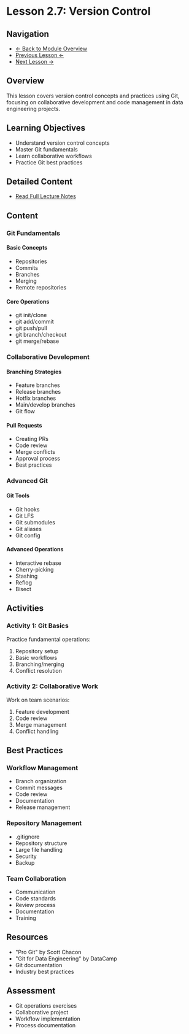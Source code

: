 # Lesson 2.7: Version Control

## Navigation
- [← Back to Module Overview](../README.md)
- [Previous Lesson ←](./2.6-functional-programming.md)
- [Next Lesson →](./2.8-collaborative-workflows.md)

## Overview
This lesson covers version control concepts and practices using Git, focusing on collaborative development and code management in data engineering projects.

## Learning Objectives
- Understand version control concepts
- Master Git fundamentals
- Learn collaborative workflows
- Practice Git best practices

## Detailed Content
- [Read Full Lecture Notes](./lectures/lesson-2-7.md)

## Content

### Git Fundamentals

#### Basic Concepts
- Repositories
- Commits
- Branches
- Merging
- Remote repositories

#### Core Operations
- git init/clone
- git add/commit
- git push/pull
- git branch/checkout
- git merge/rebase

### Collaborative Development

#### Branching Strategies
- Feature branches
- Release branches
- Hotfix branches
- Main/develop branches
- Git flow

#### Pull Requests
- Creating PRs
- Code review
- Merge conflicts
- Approval process
- Best practices

### Advanced Git

#### Git Tools
- Git hooks
- Git LFS
- Git submodules
- Git aliases
- Git config

#### Advanced Operations
- Interactive rebase
- Cherry-picking
- Stashing
- Reflog
- Bisect

## Activities

### Activity 1: Git Basics
Practice fundamental operations:
1. Repository setup
2. Basic workflows
3. Branching/merging
4. Conflict resolution

### Activity 2: Collaborative Work
Work on team scenarios:
1. Feature development
2. Code review
3. Merge management
4. Conflict handling

## Best Practices

### Workflow Management
- Branch organization
- Commit messages
- Code review
- Documentation
- Release management

### Repository Management
- .gitignore
- Repository structure
- Large file handling
- Security
- Backup

### Team Collaboration
- Communication
- Code standards
- Review process
- Documentation
- Training

## Resources
- "Pro Git" by Scott Chacon
- "Git for Data Engineering" by DataCamp
- Git documentation
- Industry best practices

## Assessment
- Git operations exercises
- Collaborative project
- Workflow implementation
- Process documentation 